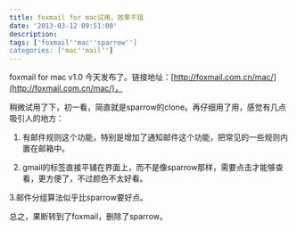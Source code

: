 ```yaml
---
title: foxmail for mac试用，效果不错
date: '2013-03-12 09:51:00'
description: 
tags: ['foxmail''mac''sparrow'']
categories: ['mac''mail'']
---
```


foxmail for mac v1.0 今天发布了。链接地址：[http://foxmail.com.cn/mac/](http://foxmail.com.cn/mac/)，

稍微试用了下，初一看，简直就是sparrow的clone。再仔细用了用，感觉有几点吸引人的地方：

1. 有邮件规则这个功能，特别是增加了通知邮件这个功能，把常见的一些规则内置在邮箱中。

2. gmail的标签直接平铺在界面上，而不是像sparrow那样，需要点击才能够查看，更方便了，不过颜色不太好看。

3.邮件分组算法似乎比sparrow要好点。

总之，果断转到了foxmail，删除了sparrow。
